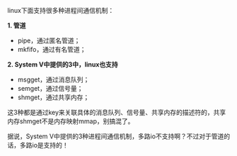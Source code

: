 
linux下面支持很多种进程间通信机制：

**1. 管道**

- pipe，通过匿名管道；
- mkfifo，通过有名管道；

**2. System V中提供的3中，linux也支持**

- msgget，通过消息队列；
- semget，通过信号量；
- shmget，通过共享内存；

这3种都是通过key来关联具体的消息队列、信号量、共享内存的描述符的，共享内存shmget不是内存映射mmap，别搞混了。

据说，System V中提供的3种进程间通信机制，多路io不支持啊？不过对于管道的话，多路io是支持的！